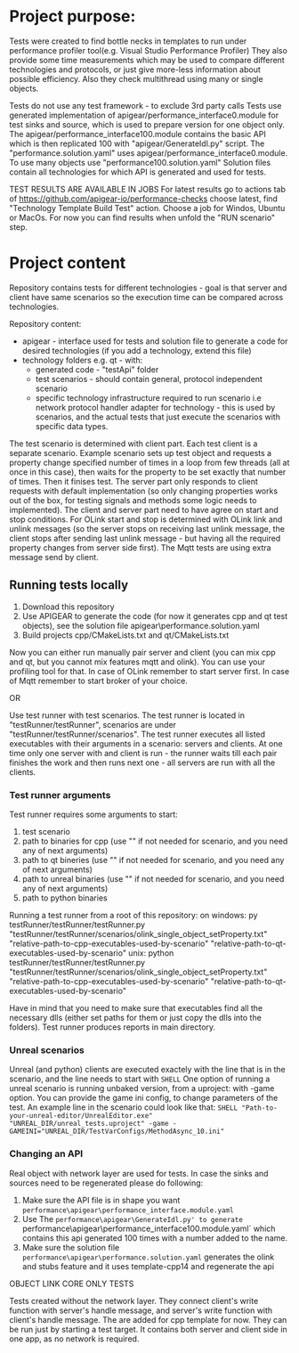 # Project purpose:
Tests were created to find bottle necks in templates to run under performance profiler tool(e.g. Visual Studio Performance Profiler)
They also provide some time measurements which may be used to compare different technologies and protocols, or just give more-less information about possible efficiency.
Also they check multithread using many or single objects.

Tests do not use any test framework - to exclude 3rd party calls
Tests use generated implementation of apigear/performance_interface0.module for test sinks and source, which is used to prepare version for one object only. The apigear/performance_interface100.module contains the basic API which is then replicated 100 with "apigear/GenerateIdl.py" script. The "performance.solution.yaml" uses apigear/performance_interface0.module. To use many objects use "performance100.solution.yaml"
Solution files contain all technologies for which API is generated and used for tests.

TEST RESULTS ARE AVAILABLE IN JOBS
For latest results go to actions tab of https://github.com/apigear-io/performance-checks
choose latest, find "Technology Template Build Test" action. Choose a job for Windos, Ubuntu or MacOs.
For now you can find results when unfold the "RUN scenario" step.

# Project content

Repository contains tests for different technologies - goal is that server and client have same scenarios so the execution time can be compared across technologies.

Repository content:
- apigear - interface used for tests and solution file to generate a code for desired technologies (if you add a technology, extend this file)
- technology folders e.g. qt - with:
    -  generated code - "testApi" folder
    -  test scenarios - should contain general, protocol independent scenario
    -  specific technology infrastructure required to run scenario i.e  network protocol handler adapter for technology - this is used by scenarios, and the actual tests that just execute the scenarios with specific data types.

The test scenario is determined with client part. Each test client is a separate scenario.
Example scenario sets up test object and requests a property change specified number of times in a loop from few threads (all at once in this case), then waits for the property to be set exactly that number of times. Then it finises test. 
The server part only responds to client requests with default implementation (so only changing properties works out of the box, for testing signals and methods some logic needs to implemented).
The client and server part need to have agree on start and stop conditions. 
For OLink start and stop is determined with OLink link and unlink messages (so the server stops on receiving last unlink message, the client stops after sending last unlink message - but having all the required property changes from server side first).
The Mqtt tests are using extra message send by client.

## Running tests locally
1. Download this repository
2. Use APIGEAR to generate the code (for now it generates cpp and qt test objects), see the solution file apigear\performance.solution.yaml
3. Build projects cpp/CMakeLists.txt and qt/CMakeLists.txt 

Now you can either run manually pair server and client (you can mix cpp and qt, but you cannot mix features mqtt and olink).
You can use your profiling tool for that.
In case of OLink remember to start server first.
In case of Mqtt remember to start broker of your choice.

OR

Use test runner with test scenarios.
The test runner is located in "testRunner/testRunner", scenarios are under "testRunner/testRunner/scenarios".
The test runner executes all listed executables with their arguments in a scenario: servers and clients. At one time only one server with and client is run - the runner waits till each pair finishes the work and then runs next one - all servers are run with all the clients.

### Test runner arguments
Test runner requires some arguments to start:
1. test scenario
2. path to binaries for cpp (use "" if not needed for scenario, and you need any of next arguments)
3. path to qt bineries (use "" if not needed for scenario, and you need any of next arguments)
4. path to unreal binaries (use "" if not needed for scenario, and you need any of next arguments)
5. path to python binaries 

Running a test runner from a root of this repository:
on windows:
py testRunner/testRunner/testRunner.py "testRunner/testRunner/scenarios/olink_single_object_setProperty.txt" "relative-path-to-cpp-executables-used-by-scenario" "relative-path-to-qt-executables-used-by-scenario"
unix:
python testRunner/testRunner/testRunner.py "testRunner/testRunner/scenarios/olink_single_object_setProperty.txt" "relative-path-to-cpp-executables-used-by-scenario" "relative-path-to-qt-executables-used-by-scenario"

Have in mind that you need to make sure that executables find all the necessary dlls (either set paths for them or just copy the dlls into the folders). Test runner produces reports in main directory.

### Unreal scenarios
Unreal (and python) clients are executed exactely with the line that is in the scenario, and the line needs to start with `SHELL`
One option of running a unreal scenario is running unbaked version, from a uproject: with -game option.
You can provide the game ini config, to change parameters of the test. An example line in the scenario could look like that:
`SHELL "Path-to-your-unreal-editor/UnrealEditor.exe" "UNREAL_DIR/unreal_tests.uproject" -game -GAMEINI="UNREAL_DIR/TestVarConfigs/MethodAsync_10.ini"`

### Changing an API
Real object with network layer are used for tests.
In case the sinks and sources need to be regenerated please do following:
1. Make sure the API file is in shape you want `performance\apigear\performance_interface.module.yaml`
2. Use The `performance\apigear\GenerateIdl.py' to generate `performance\apigear\performance_interface100.module.yaml` which contains this api generated 100 times with a number added to the name.
3. Make sure the solution file `performance\apigear\performance.solution.yaml` generates the olink and stubs feature and it uses template-cpp14 and regenerate the api

OBJECT LINK CORE ONLY TESTS

Tests created without the network layer. They connect client's write function with server's handle message, and server's write function with client's handle message.
The are added for cpp template for now.
They can be run just by starting a test target. It contains both server and client side in one app, as no network is required.
